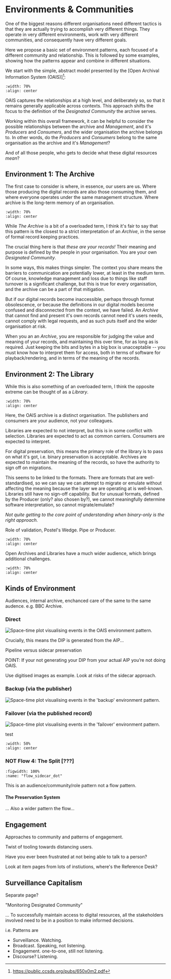 <!-- #region -->
# Environments & Communities

One of the biggest reasons different organisations need different tactics is that they are actually trying to accomplish very different things. They operate in very different environments, work with very different communities, and consequently have very different goals.

Here we propose a basic set of environment patterns, each focused of a different community and relationship. This is followed by some examples, showing how the patterns appear and combine in different situations.

We start with the simple, abstract model presented by the [Open Archival Information System (OAIS)][^oais]:

```{image} _oais_environment.svg
:width: 70%
:align: center
```

OAIS captures the relationships at a high level, and deliberately so, so that it remains generally applicable across contexts. This approach shifts the focus to the definition of the _Designated Community_ the archive serves.

Working within this overall framework, it can be helpful to consider the possible relationships between the archive and _Management_, and it's _Producers_ and _Consumers_, and the wider organisation the archive belongs to. In other words, do the _Producers_ and _Consumers_ belong to the same organisation as the archive and it's _Management_? 

And of all those people, who gets to decide what these digital resources _mean_?

## Environment 1: The Archive

The first case to consider is where, in essence, our users are us.  Where those producing the digital records are also those consuming them, and where everyone operates under the same management structure. Where archive is the long-term memory of an organisation.

```{image} images/_oais_environment_a.svg
:width: 70%
:align: center
```

While _The Archive_ is a bit of a overloaded term, I think it's fair to say that this pattern is the closest to a strict interpretation of an _Archive_, in the sense of formal record keeping practices.

The crucial thing here is that _these are your records!_ Their meaning and purpose is defined by the people in your organisation. You are your own _Designated Community_.

In some ways, this makes things simpler. The context you share means the barriers to communication are potentially lower, at least in the medium term. Of course, knowledge management and loss due to things like staff turnover is a significant challenge, but this is true for every organisation, and the archive can be a part of that mitigation.

But if our digital records become inaccessible, perhaps through format obsolescence, or because the definitions in our digital models become confused and disconnected from the context, we have failed. An _Archive_ that cannot find and present it's own records cannot need it's users needs, cannot comply with legal requests, and as such puts itself and the wider organisation at risk.

When you an an _Archive_, you are responsible for judging the value and meaning of your records, and maintaining this over time, for as long as is required. Just keeping the bits and bytes in a big box is unacceptable -- you must know how to interpret them for access, both in terms of software for playback/rendering, and in terms of the meaning of the records.

## Environment 2: The Library

While this is also something of an overloaded term, I think the opposite extreme can be thought of as a _Library_.


```{image} images/_oais_environment_l.svg
:width: 70%
:align: center
```

Here, the OAIS archive is a distinct organisation.  The publishers and consumers are your audience, not your colleagues. 

Libraries are expected to not interpret, but this is in some conflict with selection. Libraries are expected to act as common carriers. Consumers are expected to interpret.


For digital preservation, this means the primary role of the library is to pass on what it's got, i.e. binary preservation is acceptable.  Archives are expected to maintain the meaning of the records, so have the authority to sign off on migrations.

This seems to be linked to the formats.  There are formats that are well-standardised, so we can say we can attempt to migrate or emulate without affecting the meaning because the layer we are operating at is well-known. Libraries still have no sign-off capability.  But for unusual formats, defined by the Producer (only? also chosen by?), we cannot meaningfully determine software interpretation, so cannot migrate/emulate?

_Not quite getting to the core point of understanding when binary-only is the right approach._

Role of validation, Postel's Wedge. Pipe or Producer. 


```{image} images/_oais_environment_sa.svg
:width: 70%
:align: center
```

Open Archives and Libraries have a much wider audience, which brings additional challenges.


```{image} images/_oais_environment_pl.svg
:width: 70%
:align: center
```

<!-- #endregion -->


## Kinds of Environment

Audiences, internal archive, enchanced care of the same to the same audence. e.g. BBC Archive.


### Direct 

![Space-time plot visualising events in the OAIS environment pattern.](./images/spacetime-context-direct.png)

Crucially, this means the DIP is generated from the AIP...

Pipeline versus sidecar preservation

POINT: If your not generating your DIP from your actual AIP you’re not doing OAIS.

Use digitised images as example. Look at risks of the sidecar approach. 



### Backup (via the publisher)

![Space-time plot visualising events in the 'backup' environment pattern.](./images/spacetime-plots-context-backup.png)

### Failover (via the published record)

![Space-time plot visualising events in the 'failover' environment pattern.](./images/spacetime-plots-context-failover.png)

test

```{image} images/environments.svg
:width: 50%
:align: center
```



[^oais]: https://public.ccsds.org/pubs/650x0m2.pdf


### NOT Flow 4: The Split [???]

```{glue:figure} flow_sidecar_dot
:figwidth: 100%
:name: "flow_sidecar_dot"

```

This is an audience/community/role pattern not a flow pattern.

#### The Preservation System

... Also a wider pattern the flow...






## Engagement

Approaches to community and patterns of engagement.

Twist of tooling towards distancing users. 

Have you ever been frustrated at not being able to talk to a person?

Look at item pages from lots of instiutions, where's the Reference Desk?

## Surveillance Capitalism

Separate page?

"Monitoring Designated Community"

...
To successfully maintain access to digital resources, all the stakeholders involved need to be in a position to make informed decisions.


i.e. Patterns are

- Surveillance. Watching.
- Broadcast. Speaking, not listening.
- Engagement. one-to-one, still not listening.
- Discourse? Listening.

